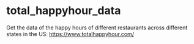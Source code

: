 # total_happyhour_data
Get the data of the happy hours of different restaurants  across different states in the US: https://www.totalhappyhour.com/
